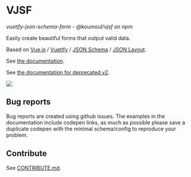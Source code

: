 # VJSF

*vuetify-json-schema-form* - *@koumoul/vjsf on npm*

Easily create beautiful forms that output valid data.

Based on [Vue.js](https://vuejs.org/) / [Vuetify](https://vuetifyjs.com/) / [JSON Schema](https://json-schema.org/) / [JSON Layout](https://github.com/json-layout/json-layout).

See [the documentation](https://koumoul-dev.github.io/vuetify-jsonschema-form/latest/).

See [the documentation for deprecated v2](https://koumoul-dev.github.io/vuetify-jsonschema-form/2.x/).

![](doc/static/vjsf.gif)

## Bug reports

Bug reports are created using github issues. The examples in the documentation include codepen links, as much as possible please save a duplicate codepen with the minimal schema/config to reproduce your problem.

## Contribute

See [CONTRIBUTE.md](./CONTRIBUTE.md).
